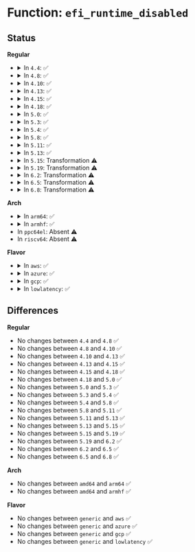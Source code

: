 # Function: <code>efi_runtime_disabled</code>

## Status
<b>Regular</b>
<ul>
<li>
<details>
<summary>In <code>4.4</code>: ✅</summary>

```c
bool efi_runtime_disabled();
```

**Collision:** Unique Global

**Inline:** No

**Transformation:** False

**Instances:**

```
In drivers/firmware/efi/efi.c (ffffffff816d0740)
Location: drivers/firmware/efi/efi.c:55
Inline: False
Direct callers:
  - arch/x86/platform/efi/efi.c:efi_init
```
**Symbols:**

```
ffffffff816d0740-ffffffff816d0752: efi_runtime_disabled (STB_GLOBAL)
```
</details>
</li>
<li>
<details>
<summary>In <code>4.8</code>: ✅</summary>

```c
bool efi_runtime_disabled();
```

**Collision:** Unique Global

**Inline:** No

**Transformation:** False

**Instances:**

```
In drivers/firmware/efi/efi.c (ffffffff81733ad0)
Location: drivers/firmware/efi/efi.c:61
Inline: False
Direct callers:
  - arch/x86/platform/efi/efi.c:efi_init
```
**Symbols:**

```
ffffffff81733ad0-ffffffff81733ae2: efi_runtime_disabled (STB_GLOBAL)
```
</details>
</li>
<li>
<details>
<summary>In <code>4.10</code>: ✅</summary>

```c
bool efi_runtime_disabled();
```

**Collision:** Unique Global

**Inline:** No

**Transformation:** False

**Instances:**

```
In drivers/firmware/efi/efi.c (ffffffff81766b70)
Location: drivers/firmware/efi/efi.c:66
Inline: False
Direct callers:
  - arch/x86/platform/efi/efi.c:efi_init
```
**Symbols:**

```
ffffffff81766b70-ffffffff81766b82: efi_runtime_disabled (STB_GLOBAL)
```
</details>
</li>
<li>
<details>
<summary>In <code>4.13</code>: ✅</summary>

```c
bool efi_runtime_disabled();
```

**Collision:** Unique Global

**Inline:** No

**Transformation:** False

**Instances:**

```
In drivers/firmware/efi/efi.c (ffffffff817854a0)
Location: drivers/firmware/efi/efi.c:66
Inline: False
Direct callers:
  - arch/x86/platform/efi/efi.c:efi_init
```
**Symbols:**

```
ffffffff817854a0-ffffffff817854b2: efi_runtime_disabled (STB_GLOBAL)
```
</details>
</li>
<li>
<details>
<summary>In <code>4.15</code>: ✅</summary>

```c
bool efi_runtime_disabled();
```

**Collision:** Unique Global

**Inline:** No

**Transformation:** False

**Instances:**

```
In drivers/firmware/efi/efi.c (ffffffff817fb810)
Location: drivers/firmware/efi/efi.c:85
Inline: False
Direct callers:
  - arch/x86/platform/efi/efi.c:efi_init
```
**Symbols:**

```
ffffffff817fb810-ffffffff817fb822: efi_runtime_disabled (STB_GLOBAL)
```
</details>
</li>
<li>
<details>
<summary>In <code>4.18</code>: ✅</summary>

```c
bool efi_runtime_disabled();
```

**Collision:** Unique Global

**Inline:** No

**Transformation:** False

**Instances:**

```
In drivers/firmware/efi/efi.c (ffffffff81844f80)
Location: drivers/firmware/efi/efi.c:96
Inline: False
Direct callers:
  - arch/x86/kernel/reboot.c:reboot_init
  - arch/x86/platform/efi/efi.c:efi_init
```
**Symbols:**

```
ffffffff81844f80-ffffffff81844f92: efi_runtime_disabled (STB_GLOBAL)
```
</details>
</li>
<li>
<details>
<summary>In <code>5.0</code>: ✅</summary>

```c
bool efi_runtime_disabled();
```

**Collision:** Unique Global

**Inline:** No

**Transformation:** False

**Instances:**

```
In drivers/firmware/efi/efi.c (ffffffff81870fa0)
Location: drivers/firmware/efi/efi.c:100
Inline: False
Direct callers:
  - arch/x86/kernel/reboot.c:reboot_init
  - arch/x86/platform/efi/efi.c:efi_init
```
**Symbols:**

```
ffffffff81870fa0-ffffffff81870fb2: efi_runtime_disabled (STB_GLOBAL)
```
</details>
</li>
<li>
<details>
<summary>In <code>5.3</code>: ✅</summary>

```c
bool efi_runtime_disabled();
```

**Collision:** Unique Global

**Inline:** No

**Transformation:** False

**Instances:**

```
In drivers/firmware/efi/efi.c (ffffffff818b5280)
Location: drivers/firmware/efi/efi.c:100
Inline: False
Direct callers:
  - arch/x86/kernel/reboot.c:reboot_init
  - arch/x86/kernel/reboot.c:set_efi_reboot
  - arch/x86/platform/efi/efi.c:efi_init
```
**Symbols:**

```
ffffffff818b5280-ffffffff818b5292: efi_runtime_disabled (STB_GLOBAL)
```
</details>
</li>
<li>
<details>
<summary>In <code>5.4</code>: ✅</summary>

```c
bool efi_runtime_disabled();
```

**Collision:** Unique Global

**Inline:** No

**Transformation:** False

**Instances:**

```
In drivers/firmware/efi/efi.c (ffffffff818e7c20)
Location: drivers/firmware/efi/efi.c:80
Inline: False
Direct callers:
  - arch/x86/kernel/reboot.c:reboot_init
  - arch/x86/kernel/reboot.c:set_efi_reboot
  - arch/x86/platform/efi/efi.c:efi_init
  - arch/x86/platform/uv/bios_uv.c:uv_bios_init
```
**Symbols:**

```
ffffffff818e7c20-ffffffff818e7c32: efi_runtime_disabled (STB_GLOBAL)
```
</details>
</li>
<li>
<details>
<summary>In <code>5.8</code>: ✅</summary>

```c
bool efi_runtime_disabled();
```

**Collision:** Unique Global

**Inline:** No

**Transformation:** False

**Instances:**

```
In drivers/firmware/efi/efi.c (ffffffff819baef0)
Location: drivers/firmware/efi/efi.c:74
Inline: False
Direct callers:
  - arch/x86/kernel/reboot.c:reboot_init
  - arch/x86/kernel/reboot.c:set_efi_reboot
  - arch/x86/platform/efi/efi.c:efi_init
  - arch/x86/platform/uv/bios_uv.c:uv_bios_init
```
**Symbols:**

```
ffffffff819baef0-ffffffff819baf02: efi_runtime_disabled (STB_GLOBAL)
```
</details>
</li>
<li>
<details>
<summary>In <code>5.11</code>: ✅</summary>

```c
bool efi_runtime_disabled();
```

**Collision:** Unique Global

**Inline:** No

**Transformation:** False

**Instances:**

```
In drivers/firmware/efi/efi.c (ffffffff819bd150)
Location: drivers/firmware/efi/efi.c:78
Inline: False
Direct callers:
  - arch/x86/kernel/reboot.c:reboot_init
  - arch/x86/kernel/reboot.c:set_efi_reboot
  - arch/x86/platform/efi/efi.c:efi_init
  - arch/x86/platform/uv/bios_uv.c:uv_bios_init
```
**Symbols:**

```
ffffffff819bd150-ffffffff819bd162: efi_runtime_disabled (STB_GLOBAL)
```
</details>
</li>
<li>
<details>
<summary>In <code>5.13</code>: ✅</summary>

```c
bool efi_runtime_disabled();
```

**Collision:** Unique Global

**Inline:** No

**Transformation:** False

**Instances:**

```
In drivers/firmware/efi/efi.c (ffffffff819a18e0)
Location: drivers/firmware/efi/efi.c:78
Inline: False
Direct callers:
  - arch/x86/kernel/reboot.c:reboot_init
  - arch/x86/kernel/reboot.c:set_efi_reboot
  - arch/x86/platform/efi/efi.c:efi_init
  - arch/x86/platform/uv/bios_uv.c:uv_bios_init
```
**Symbols:**

```
ffffffff819a18e0-ffffffff819a18f2: efi_runtime_disabled (STB_GLOBAL)
```
</details>
</li>
<li>
<details>
<summary>In <code>5.15</code>: Transformation ⚠️</summary>

```c
bool efi_runtime_disabled();
```

**Collision:** Unique Global

**Inline:** No

**Transformation:** True

**Instances:**

```
In drivers/firmware/efi/efi.c (0)
Location: drivers/firmware/efi/efi.c:78
Inline: False
Direct callers:
  - arch/x86/kernel/reboot.c:reboot_init
  - arch/x86/kernel/reboot.c:set_efi_reboot
  - arch/x86/platform/efi/efi.c:efi_init
  - arch/x86/platform/uv/bios_uv.c:uv_bios_init
```
**Symbols:**

```
ffffffff81d2f020-ffffffff81d2f040: efi_runtime_disabled.cold (STB_LOCAL)
ffffffff81a4e890-ffffffff81a4e8a8: efi_runtime_disabled (STB_GLOBAL)
```
</details>
</li>
<li>
<details>
<summary>In <code>5.19</code>: Transformation ⚠️</summary>

```c
bool efi_runtime_disabled();
```

**Collision:** Unique Global

**Inline:** No

**Transformation:** True

**Instances:**

```
In drivers/firmware/efi/efi.c (0)
Location: drivers/firmware/efi/efi.c:81
Inline: False
Direct callers:
  - arch/x86/kernel/reboot.c:reboot_init
  - arch/x86/kernel/reboot.c:set_efi_reboot
  - arch/x86/platform/efi/efi.c:efi_init
  - arch/x86/platform/uv/bios_uv.c:uv_bios_init
```
**Symbols:**

```
ffffffff81efb4da-ffffffff81efb504: efi_runtime_disabled.cold (STB_LOCAL)
ffffffff81bbd470-ffffffff81bbd492: efi_runtime_disabled (STB_GLOBAL)
```
</details>
</li>
<li>
<details>
<summary>In <code>6.2</code>: Transformation ⚠️</summary>

```c
bool efi_runtime_disabled();
```

**Collision:** Unique Global

**Inline:** No

**Transformation:** True

**Instances:**

```
In drivers/firmware/efi/efi.c (0)
Location: drivers/firmware/efi/efi.c:85
Inline: False
Direct callers:
  - arch/x86/kernel/reboot.c:reboot_init
  - arch/x86/kernel/reboot.c:set_efi_reboot
  - arch/x86/platform/efi/efi.c:efi_init
  - arch/x86/platform/uv/bios_uv.c:uv_bios_init
```
**Symbols:**

```
ffffffff820a9dfb-ffffffff820a9e25: efi_runtime_disabled.cold (STB_LOCAL)
ffffffff81d630e0-ffffffff81d63102: efi_runtime_disabled (STB_GLOBAL)
```
</details>
</li>
<li>
<details>
<summary>In <code>6.5</code>: Transformation ⚠️</summary>

```c
bool efi_runtime_disabled();
```

**Collision:** Unique Global

**Inline:** No

**Transformation:** True

**Instances:**

```
In drivers/firmware/efi/efi.c (0)
Location: drivers/firmware/efi/efi.c:88
Inline: False
Direct callers:
  - arch/x86/kernel/reboot.c:reboot_init
  - arch/x86/kernel/reboot.c:set_efi_reboot
  - arch/x86/platform/efi/efi.c:efi_init
  - arch/x86/platform/uv/bios_uv.c:uv_bios_init
```
**Symbols:**

```
ffffffff8212b1a9-ffffffff8212b1d3: efi_runtime_disabled.cold (STB_LOCAL)
ffffffff81dce1b0-ffffffff81dce1d2: efi_runtime_disabled (STB_GLOBAL)
```
</details>
</li>
<li>
<details>
<summary>In <code>6.8</code>: Transformation ⚠️</summary>

```c
bool efi_runtime_disabled();
```

**Collision:** Unique Global

**Inline:** No

**Transformation:** True

**Instances:**

```
In drivers/firmware/efi/efi.c (0)
Location: drivers/firmware/efi/efi.c:89
Inline: False
Direct callers:
  - arch/x86/kernel/reboot.c:reboot_init
  - arch/x86/kernel/reboot.c:set_efi_reboot
  - arch/x86/platform/efi/efi.c:efi_init
  - arch/x86/platform/uv/bios_uv.c:uv_bios_init
```
**Symbols:**

```
ffffffff8220cf72-ffffffff8220cf9c: efi_runtime_disabled.cold (STB_LOCAL)
ffffffff81e86eb0-ffffffff81e86ed2: efi_runtime_disabled (STB_GLOBAL)
```
</details>
</li>
</ul>
<b>Arch</b>
<ul>
<li>
<details>
<summary>In <code>arm64</code>: ✅</summary>

```c
bool efi_runtime_disabled();
```

**Collision:** Unique Global

**Inline:** No

**Transformation:** False

**Instances:**

```
In drivers/firmware/efi/efi.c (ffff800010b5acc0)
Location: drivers/firmware/efi/efi.c:80
Inline: False
Direct callers:
  - arch/arm/xen/enlighten.c:fdt_find_hyper_node
  - drivers/firmware/efi/arm-runtime.c:arm_enable_runtime_services
```
**Symbols:**

```
ffff800010b5acc0-ffff800010b5ace0: efi_runtime_disabled (STB_GLOBAL)
```
</details>
</li>
<li>
<details>
<summary>In <code>armhf</code>: ✅</summary>

```c
bool efi_runtime_disabled();
```

**Collision:** Unique Global

**Inline:** No

**Transformation:** False

**Instances:**

```
In drivers/firmware/efi/efi.c (c0c3b84c)
Location: drivers/firmware/efi/efi.c:80
Inline: False
Direct callers:
  - drivers/firmware/efi/arm-runtime.c:arm_enable_runtime_services
```
**Symbols:**

```
c0c3b84c-c0c3b870: efi_runtime_disabled (STB_GLOBAL)
```
</details>
</li>
<li>
In <code>ppc64el</code>: Absent ⚠️
</li>
<li>
In <code>riscv64</code>: Absent ⚠️
</li>
</ul>
<b>Flavor</b>
<ul>
<li>
<details>
<summary>In <code>aws</code>: ✅</summary>

```c
bool efi_runtime_disabled();
```

**Collision:** Unique Global

**Inline:** No

**Transformation:** False

**Instances:**

```
In drivers/firmware/efi/efi.c (ffffffff8188a9a0)
Location: drivers/firmware/efi/efi.c:80
Inline: False
Direct callers:
  - arch/x86/kernel/reboot.c:reboot_init
  - arch/x86/kernel/reboot.c:set_efi_reboot
  - arch/x86/platform/efi/efi.c:efi_init
```
**Symbols:**

```
ffffffff8188a9a0-ffffffff8188a9b2: efi_runtime_disabled (STB_GLOBAL)
```
</details>
</li>
<li>
<details>
<summary>In <code>azure</code>: ✅</summary>

```c
bool efi_runtime_disabled();
```

**Collision:** Unique Global

**Inline:** No

**Transformation:** False

**Instances:**

```
In drivers/firmware/efi/efi.c (ffffffff81842320)
Location: drivers/firmware/efi/efi.c:80
Inline: False
Direct callers:
  - arch/x86/kernel/reboot.c:reboot_init
  - arch/x86/kernel/reboot.c:set_efi_reboot
  - arch/x86/platform/efi/efi.c:efi_init
```
**Symbols:**

```
ffffffff81842320-ffffffff81842332: efi_runtime_disabled (STB_GLOBAL)
```
</details>
</li>
<li>
<details>
<summary>In <code>gcp</code>: ✅</summary>

```c
bool efi_runtime_disabled();
```

**Collision:** Unique Global

**Inline:** No

**Transformation:** False

**Instances:**

```
In drivers/firmware/efi/efi.c (ffffffff818dca80)
Location: drivers/firmware/efi/efi.c:80
Inline: False
Direct callers:
  - arch/x86/kernel/reboot.c:reboot_init
  - arch/x86/kernel/reboot.c:set_efi_reboot
  - arch/x86/platform/efi/efi.c:efi_init
```
**Symbols:**

```
ffffffff818dca80-ffffffff818dca92: efi_runtime_disabled (STB_GLOBAL)
```
</details>
</li>
<li>
<details>
<summary>In <code>lowlatency</code>: ✅</summary>

```c
bool efi_runtime_disabled();
```

**Collision:** Unique Global

**Inline:** No

**Transformation:** False

**Instances:**

```
In drivers/firmware/efi/efi.c (ffffffff818f9590)
Location: drivers/firmware/efi/efi.c:80
Inline: False
Direct callers:
  - arch/x86/kernel/reboot.c:reboot_init
  - arch/x86/kernel/reboot.c:set_efi_reboot
  - arch/x86/platform/efi/efi.c:efi_init
  - arch/x86/platform/uv/bios_uv.c:uv_bios_init
```
**Symbols:**

```
ffffffff818f9590-ffffffff818f95a2: efi_runtime_disabled (STB_GLOBAL)
```
</details>
</li>
</ul>

## Differences
<b>Regular</b>
<ul>
<li>
No changes between <code>4.4</code> and <code>4.8</code> ✅
</li>
<li>
No changes between <code>4.8</code> and <code>4.10</code> ✅
</li>
<li>
No changes between <code>4.10</code> and <code>4.13</code> ✅
</li>
<li>
No changes between <code>4.13</code> and <code>4.15</code> ✅
</li>
<li>
No changes between <code>4.15</code> and <code>4.18</code> ✅
</li>
<li>
No changes between <code>4.18</code> and <code>5.0</code> ✅
</li>
<li>
No changes between <code>5.0</code> and <code>5.3</code> ✅
</li>
<li>
No changes between <code>5.3</code> and <code>5.4</code> ✅
</li>
<li>
No changes between <code>5.4</code> and <code>5.8</code> ✅
</li>
<li>
No changes between <code>5.8</code> and <code>5.11</code> ✅
</li>
<li>
No changes between <code>5.11</code> and <code>5.13</code> ✅
</li>
<li>
No changes between <code>5.13</code> and <code>5.15</code> ✅
</li>
<li>
No changes between <code>5.15</code> and <code>5.19</code> ✅
</li>
<li>
No changes between <code>5.19</code> and <code>6.2</code> ✅
</li>
<li>
No changes between <code>6.2</code> and <code>6.5</code> ✅
</li>
<li>
No changes between <code>6.5</code> and <code>6.8</code> ✅
</li>
</ul>
<b>Arch</b>
<ul>
<li>
No changes between <code>amd64</code> and <code>arm64</code> ✅
</li>
<li>
No changes between <code>amd64</code> and <code>armhf</code> ✅
</li>
</ul>
<b>Flavor</b>
<ul>
<li>
No changes between <code>generic</code> and <code>aws</code> ✅
</li>
<li>
No changes between <code>generic</code> and <code>azure</code> ✅
</li>
<li>
No changes between <code>generic</code> and <code>gcp</code> ✅
</li>
<li>
No changes between <code>generic</code> and <code>lowlatency</code> ✅
</li>
</ul>
